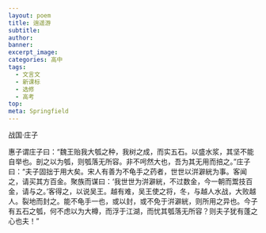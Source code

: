 ```yaml
---
layout: poem
title: 逍遥游
subtitle: 
author: 
banner: 
excerpt_image: 
categories: 高中
tags:
  - 文言文
  - 新课标
  - 选修
  - 高考
top: 
meta: Springfield
---
```


战国·庄子

惠子谓庄子曰：“魏王贻我大瓠之种，我树之成，而实五石。以盛水浆，其坚不能自举也。剖之以为瓠，则瓠落无所容。非不呺然大也，吾为其无用而掊之。”庄子曰：“夫子固拙于用大矣。宋人有善为不龟手之药者，世世以洴澼絖为事。客闻之，请买其方百金。聚族而谋曰：‘我世世为洴澼絖，不过数金，今一朝而鬻技百金，请与之。’客得之，以说吴王。越有难，吴王使之将，冬，与越人水战，大败越人。裂地而封之。能不龟手一也，或以封，或不免于洴澼絖，则所用之异也。今子有五石之瓠，何不虑以为大樽，而浮于江湖，而忧其瓠落无所容？则夫子犹有蓬之心也夫！”